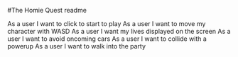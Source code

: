 #The Homie Quest readme

As a user I want to click to start to play
As a user I want to move my character with WASD
As a user I want my lives displayed on the screen
As a user I want to avoid oncoming cars
As a user I want to collide with a powerup
As a user I want to walk into the party
